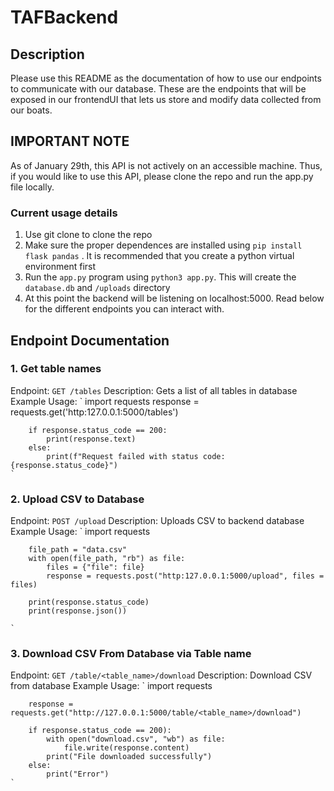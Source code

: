 # TAFBackend 

## Description 
Please use this README as the documentation of how to use our endpoints to communicate with our database. These are the endpoints that will be exposed in our frontendUI that lets us store and modify data collected from our boats. 

## IMPORTANT NOTE 
As of January 29th, this API is not actively on an accessible machine. Thus, if you would like to use this API, please clone the repo and run the app.py file locally. 

### Current usage details 
1. Use git clone to clone the repo
2. Make sure the proper dependences are installed using `pip install flask pandas` . It is recommended that you create a python virtual environment first
3. Run the `app.py` program using `python3 app.py`. This will create the `database.db` and `/uploads` directory
4. At this point the backend will be listening on localhost:5000. Read below for the different endpoints you can interact with.

## Endpoint Documentation 
### 1. Get table names 
Endpoint: `GET /tables` 
Description: Gets a list of all tables in database
Example Usage: 
    ` 
        import requests 
        response = requests.get('http:127.0.0.1:5000/tables')
        
        if response.status_code == 200: 
            print(response.text) 
        else: 
            print(f"Request failed with status code: {response.status_code}")
    ` 

### 2. Upload CSV to Database
Endpoint: `POST /upload` 
Description: Uploads CSV to backend database  
Example Usage: 
    `
        import requests
        
        file_path = "data.csv"
        with open(file_path, "rb") as file: 
            files = {"file": file}
            response = requests.post("http:127.0.0.1:5000/upload", files = files)

        print(response.status_code)
        print(response.json())

    `

### 3. Download CSV From Database via Table name 
Endpoint: `GET /table/<table_name>/download` 
Description: Download CSV from database
Example Usage: 
    `
        import requests

        response = requests.get("http://127.0.0.1:5000/table/<table_name>/download")
        
        if response.status_code == 200):
            with open("download.csv", "wb") as file: 
                file.write(response.content)
            print("File downloaded successfully")
        else: 
            print("Error")
    `
